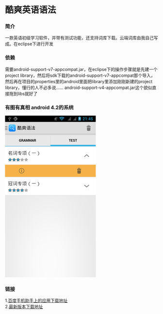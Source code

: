酷爽英语语法
===========

### 简介
一款英语初级学习软件，并带有测试功能，还支持词库下载。云端词库由我自己写成。在eclipse下进行开发

### 依赖
需要android-support-v7-appcompat.jar，在eclipse下的操作步骤就是先建一个project library，然后将sdk下载的android-support-v7-appcompat那个导入，然后再在项目的properties里的android里面把library里添加刚刚新建的project library，懂行的人不必多说……
android-support-v4-appcompat.jar这个貌似直接拖到libs就好了

### 有图有真相 android 4.2的系统
![github](https://github.com/MaybeMercy/coolgrammar/blob/master/screenshot/tab.png "主屏幕")

### 链接
1.[百度手机助手上的应用下载地址](http://shouji.baidu.com/soft/item?docid=7201034&from=landing&f=search_app_%E9%85%B7%E7%88%BD%E8%AF%AD%E6%B3%95%40list_1_title%401%40header_all_input)  </br>
2.[最新版本下载地址](http://1.coolgrammar.sinaapp.com/coolgrammar/Coolgrammer.apk)
